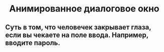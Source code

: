 <h1 align="center">Анимированное диалоговое окно</h1>
<h2> Суть в том, что человечек закрывает глаза, если вы чекаете на поле ввода.
Например, вводите пароль.</h2>
